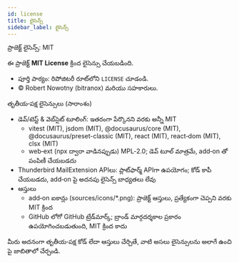 ```yaml
---
id: license
title: లైసెన్స్
sidebar_label: లైసెన్స్
---
```


ప్రాజెక్ట్ లైసెన్స్: MIT

ఈ ప్రాజెక్ట్ **MIT License** క్రింద లైసెన్సు చేయబడింది.

- పూర్తి పాఠ్యం: రిపోజిటరీ రూట్‌లోని `LICENSE` చూడండి.
- © Robert Nowotny (bitranox) మరియు సహకారులు.

తృతీయ‑పక్ష లైసెన్సులు (సారాంశం)

- డెవ్/టెస్ట్ & వెబ్‌సైట్ టూలింగ్: ఇతరంగా పేర్కొనని వరకు అన్నీ MIT
  - vitest (MIT), jsdom (MIT), @docusaurus/core (MIT), @docusaurus/preset-classic (MIT), react (MIT), react‑dom (MIT), clsx (MIT)
  - web‑ext (npx ద్వారా వాడినప్పుడు) MPL‑2.0; డెవ్ టూల్ మాత్రమే, add‑on తో పంపిణీ చేయబడదు
- Thunderbird MailExtension APIలు: ప్లాట్‌ఫార్మ్ APIగా ఉపయోగం; కోడ్ కాపీ చేయబడదు, add‑on పై అదనపు లైసెన్స్ బాధ్యతలు లేవు
- ఆస్తులు
  - add‑on ఐకాన్లు (sources/icons/\*.png): ప్రాజెక్ట్ ఆస్తులు, ప్రత్యేకంగా చెప్పని వరకు MIT క్రింద
  - GitHub లోగో GitHub ట్రేడ్‌మార్క్; బ్రాండ్ మార్గదర్శకాల ప్రకారం ఉపయోగించబడుతుంది, MIT క్రింద కాదు

మీరు అదనంగా తృతీయ‑పక్ష కోడ్ లేదా ఆస్తులు చేర్చితే, వాటి అసలు లైసెన్సులను అలాగే ఉంచి పై జాబితాలో చేర్చండి.
